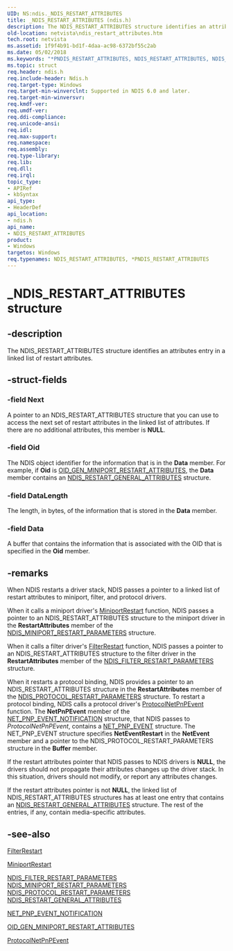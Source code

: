 ```yaml
---
UID: NS:ndis._NDIS_RESTART_ATTRIBUTES
title: _NDIS_RESTART_ATTRIBUTES (ndis.h)
description: The NDIS_RESTART_ATTRIBUTES structure identifies an attributes entry in a linked list of restart attributes.
old-location: netvista\ndis_restart_attributes.htm
tech.root: netvista
ms.assetid: 1f9f4b91-bd1f-4daa-ac98-6372bf55c2ab
ms.date: 05/02/2018
ms.keywords: "*PNDIS_RESTART_ATTRIBUTES, NDIS_RESTART_ATTRIBUTES, NDIS_RESTART_ATTRIBUTES structure [Network Drivers Starting with Windows Vista], PNDIS_RESTART_ATTRIBUTES, PNDIS_RESTART_ATTRIBUTES structure pointer [Network Drivers Starting with Windows Vista], _NDIS_RESTART_ATTRIBUTES, miniport_structures_ref_64cf43cc-1d89-4de3-9e8e-77d590d44d3c.xml, ndis/NDIS_RESTART_ATTRIBUTES, ndis/PNDIS_RESTART_ATTRIBUTES, netvista.ndis_restart_attributes"
ms.topic: struct
req.header: ndis.h
req.include-header: Ndis.h
req.target-type: Windows
req.target-min-winverclnt: Supported in NDIS 6.0 and later.
req.target-min-winversvr: 
req.kmdf-ver: 
req.umdf-ver: 
req.ddi-compliance: 
req.unicode-ansi: 
req.idl: 
req.max-support: 
req.namespace: 
req.assembly: 
req.type-library: 
req.lib: 
req.dll: 
req.irql: 
topic_type:
- APIRef
- kbSyntax
api_type:
- HeaderDef
api_location:
- ndis.h
api_name:
- NDIS_RESTART_ATTRIBUTES
product:
- Windows
targetos: Windows
req.typenames: NDIS_RESTART_ATTRIBUTES, *PNDIS_RESTART_ATTRIBUTES
---
```


# _NDIS_RESTART_ATTRIBUTES structure


## -description


The NDIS_RESTART_ATTRIBUTES structure identifies an attributes entry in a linked list of restart
  attributes.


## -struct-fields




### -field Next

A pointer to an NDIS_RESTART_ATTRIBUTES structure that you can use to access the next set of
     restart attributes in the linked list of attributes. If there are no additional attributes, this member
     is <b>NULL</b>.


### -field Oid

The NDIS object identifier for the information that is in the 
     <b>Data</b> member. For example, if 
     <b>Oid</b> is 
     <a href="https://docs.microsoft.com/windows-hardware/drivers/network/oid-gen-miniport-restart-attributes">
     OID_GEN_MINIPORT_RESTART_ATTRIBUTES</a>, the 
     <b>Data</b> member contains an 
     <a href="https://msdn.microsoft.com/f67bd2fe-4553-4b1a-8d39-26777bcc60e0">
     NDIS_RESTART_GENERAL_ATTRIBUTES</a> structure.


### -field DataLength

The length, in bytes, of the information that is stored in the 
     <b>Data</b> member.


### -field Data

A buffer that contains the information that is associated with the OID that is specified in the 
     <b>Oid</b> member.


## -remarks



When NDIS restarts a driver stack, NDIS passes a pointer to a linked list of restart attributes to
    miniport, filter, and protocol drivers.

When it calls a miniport driver's 
    <a href="https://msdn.microsoft.com/31a18040-2c66-4074-9ace-dd604b4bfe22">MiniportRestart</a> function, NDIS passes a
    pointer to an NDIS_RESTART_ATTRIBUTES structure to the miniport driver in the 
    <b>RestartAttributes</b> member of the 
    <a href="https://msdn.microsoft.com/4e005245-ed98-47fd-aaae-421940edf2dc">
    NDIS_MINIPORT_RESTART_PARAMETERS</a> structure.

When it calls a filter driver's 
    <a href="https://msdn.microsoft.com/4a917824-eef1-4945-b45e-1c940bc8a50d">FilterRestart</a> function, NDIS passes a
    pointer to an NDIS_RESTART_ATTRIBUTES structure to the filter driver in the 
    <b>RestartAttributes</b> member of the 
    <a href="https://msdn.microsoft.com/f61e8c1b-5cc5-4d61-a4e2-39ca402cd710">
    NDIS_FILTER_RESTART_PARAMETERS</a> structure.

When it restarts a protocol binding, NDIS provides a pointer to an NDIS_RESTART_ATTRIBUTES structure
    in the 
    <b>RestartAttributes</b> member of the 
    <a href="https://msdn.microsoft.com/722287da-e0ee-41d5-b85a-0ec55eac41b9">
    NDIS_PROTOCOL_RESTART_PARAMETERS</a> structure. To restart a protocol binding, NDIS calls a protocol
    driver's 
    <a href="https://msdn.microsoft.com/3f50bcba-c7d2-4d81-bd8b-6080e08fbe74">ProtocolNetPnPEvent</a> function. The 
    <b>NetPnPEvent</b> member of the 
    <a href="https://msdn.microsoft.com/58d3baf3-a1fa-42ae-b795-2774a148aeda">
    NET_PNP_EVENT_NOTIFICATION</a> structure, that NDIS passes to 
    <i>ProtocolNetPnPEvent</i>, contains a 
    <a href="https://msdn.microsoft.com/library/windows/hardware/ff568751">NET_PNP_EVENT</a> structure. The NET_PNP_EVENT
    structure specifies 
    <b>NetEventRestart</b> in the 
    <b>NetEvent</b> member and a pointer to the NDIS_PROTOCOL_RESTART_PARAMETERS structure in the 
    <b>Buffer</b> member.

If the restart attributes pointer that NDIS passes to NDIS drivers is <b>NULL</b>, the drivers should not
    propagate their attributes changes up the driver stack. In this situation, drivers should not modify, or
    report any attributes changes.

If the restart attributes pointer is not <b>NULL</b>, the linked list of NDIS_RESTART_ATTRIBUTES structures
    has at least one entry that contains an 
    <a href="https://msdn.microsoft.com/f67bd2fe-4553-4b1a-8d39-26777bcc60e0">
    NDIS_RESTART_GENERAL_ATTRIBUTES</a> structure. The rest of the entries, if any, contain media-specific
    attributes.




## -see-also




<a href="https://msdn.microsoft.com/4a917824-eef1-4945-b45e-1c940bc8a50d">FilterRestart</a>



<a href="https://msdn.microsoft.com/31a18040-2c66-4074-9ace-dd604b4bfe22">MiniportRestart</a>



<a href="https://msdn.microsoft.com/f61e8c1b-5cc5-4d61-a4e2-39ca402cd710">
   NDIS_FILTER_RESTART_PARAMETERS</a>



<a href="https://msdn.microsoft.com/4e005245-ed98-47fd-aaae-421940edf2dc">
   NDIS_MINIPORT_RESTART_PARAMETERS</a>



<a href="https://msdn.microsoft.com/722287da-e0ee-41d5-b85a-0ec55eac41b9">
   NDIS_PROTOCOL_RESTART_PARAMETERS</a>



<a href="https://msdn.microsoft.com/f67bd2fe-4553-4b1a-8d39-26777bcc60e0">
   NDIS_RESTART_GENERAL_ATTRIBUTES</a>



<a href="https://msdn.microsoft.com/library/windows/hardware/ff568752">NET_PNP_EVENT_NOTIFICATION</a>



<a href="https://docs.microsoft.com/windows-hardware/drivers/network/oid-gen-miniport-restart-attributes">
   OID_GEN_MINIPORT_RESTART_ATTRIBUTES</a>



<a href="https://msdn.microsoft.com/3f50bcba-c7d2-4d81-bd8b-6080e08fbe74">ProtocolNetPnPEvent</a>
 

 

